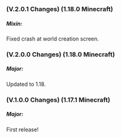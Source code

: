 ### **(V.2.0.1 Changes) (1.18.0 Minecraft)**

##### Mixin:
Fixed crash at world creation screen.


### **(V.2.0.0 Changes) (1.18.0 Minecraft)**

##### Major:
Updated to 1.18.


### **(V.1.0.0 Changes) (1.17.1 Minecraft)**

##### Major:
First release!